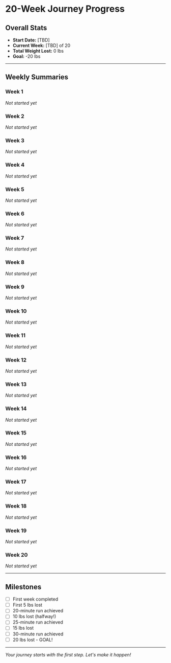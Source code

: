 # 20-Week Journey Progress

## Overall Stats
- **Start Date:** [TBD]
- **Current Week:** [TBD] of 20
- **Total Weight Lost:** 0 lbs
- **Goal:** -20 lbs

---

## Weekly Summaries

### Week 1
*Not started yet*

### Week 2
*Not started yet*

### Week 3
*Not started yet*

### Week 4
*Not started yet*

### Week 5
*Not started yet*

### Week 6
*Not started yet*

### Week 7
*Not started yet*

### Week 8
*Not started yet*

### Week 9
*Not started yet*

### Week 10
*Not started yet*

### Week 11
*Not started yet*

### Week 12
*Not started yet*

### Week 13
*Not started yet*

### Week 14
*Not started yet*

### Week 15
*Not started yet*

### Week 16
*Not started yet*

### Week 17
*Not started yet*

### Week 18
*Not started yet*

### Week 19
*Not started yet*

### Week 20
*Not started yet*

---

## Milestones
- [ ] First week completed
- [ ] First 5 lbs lost
- [ ] 20-minute run achieved
- [ ] 10 lbs lost (halfway!)
- [ ] 25-minute run achieved
- [ ] 15 lbs lost
- [ ] 30-minute run achieved
- [ ] 20 lbs lost - GOAL!

---

*Your journey starts with the first step. Let's make it happen!*